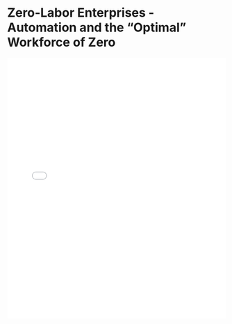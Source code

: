 # Zero-Labor Enterprises - Automation and the “Optimal” Workforce of Zero

<embed src="Zero-Labor Enterprises - Automation and the “Optimal” Workforce of Zero.pdf" type="application/pdf" width="100%" height="600px">
